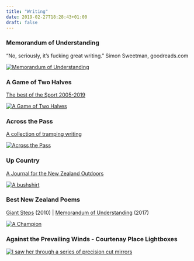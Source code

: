 ```yaml
---
title: "Writing"
date: 2019-02-27T18:28:43+01:00
draft: false
---
```


### Memorandum of Understanding

“No, seriously, it’s fucking great writing.”
Simon Sweetman, goodreads.com

[![Memorandum of Understanding](/images/work/MOU.jpg)](https://vup.victoria.ac.nz/memorandum-of-understanding/)

### A Game of Two Halves

[The best of the Sport 2005-2019](https://vup.victoria.ac.nz/a-game-of-two-halves-the-best-of-sport-2005-2019/)

[![A Game of Two Halves](/images/work/game-of-two-halves.webp)](https://vup.victoria.ac.nz/a-game-of-two-halves-the-best-of-sport-2005-2019/)

### Across the Pass

[A collection of tramping writing](https://aotearoabooks.co.nz/across-the-pass-a-collection-of-tramping-writing/)

[![Across the Pass](/images/work/across-the-pass.jpg)](https://aotearoabooks.co.nz/across-the-pass-a-collection-of-tramping-writing/)

### Up Country

[A Journal for the New Zealand Outdoors](https://upcountry.co.nz)

[![A bushshirt](/images/work/bushshirt.jpg)](https://upcountry.co.nz)

### Best New Zealand Poems

[Giant Steps](https://www.bestnewzealandpoems.org.nz/past-issues/2010-contents/bill-nelson/) (2010) | 
[Memorandum of Understanding](https://www.bestnewzealandpoems.org.nz/past-issues/2016-contents/bill-nelson/) (2017)

[![A Champion](/images/work/andre.jpg)](https://www.bestnewzealandpoems.org.nz/past-issues/2016-contents/bill-nelson/)

### Against the Prevailing Winds - Courtenay Place Lightboxes

[![I saw her through a series of precision cut mirrors](/images/work/lightboxes.jpg)](https://wellington.govt.nz/arts-and-culture/arts/public-art/light-boxes/courtenay-place-park/past-exhibits)
